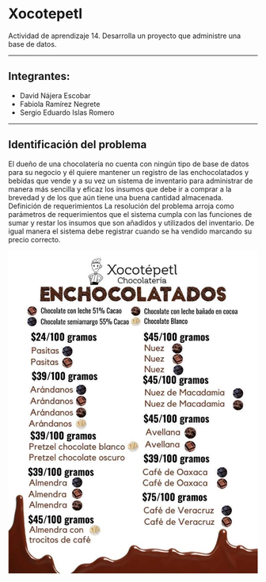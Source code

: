 # Xocotepetl
Actividad de aprendizaje 14. Desarrolla un proyecto que administre una base de datos.

---

##  Integrantes: 
+ David Nájera Escobar    
+ Fabiola Ramírez Negrete
+ Sergio Eduardo Islas Romero     

---

## Identificación del problema
El dueño de una chocolatería no cuenta con ningún tipo de base de datos para su negocio y él quiere mantener un registro de las enchocolatados y bebidas que vende y a su vez un sistema de inventario para administrar de manera más sencilla y eficaz los insumos que debe ir a comprar a la brevedad y de los que aún tiene una buena cantidad almacenada.                                                                                                 
Definición de requerimientos
La resolución del problema arroja como parámetros de requerimientos que el sistema cumpla con las funciones de sumar y restar los insumos que son añadidos y utilizados del inventario. De igual manera el sistema debe registrar cuando se ha vendido marcando su precio correcto.

![Menu](./imgs/Menu%201.jpg)
